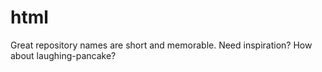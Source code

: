 # html
Great repository names are short and memorable. Need inspiration? How about laughing-pancake?

